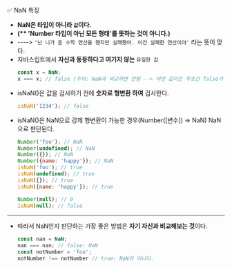 ✅ NaN 특징
* <b>NaN은 타입이 아니라 `값`이다.</b>
* <b>(** 'Number 타입이 아닌 모든 형태'를 뜻하는 것이 아니다.)</b>
* ----> `'난 니가 준 수학 연산을 했지만 실패했어. 이건 실패한 연산이야'` 라는 뜻이 맞다.
* 자바스립트에서 <b>자신과 동등하다고 여기지 않는</b> `유일한 값`
  ```javascript
  const x = NaN;
  x === x; // false (주의: NaN과 비교하면 안됨 --> 어떤 값이든 무조건 false가 나오기 때문)
  ```
* isNaN()은 값을 검사하기 전에 <b>숫자로 형변환 하여</b> 검사한다.
  ```javascript
  isNaN('1234'); // false
  ```
* isNaN()은 NaN으로 강제 형변환이 가능한 경우(Number([변수]) => NaN) NaN으로 판단된다.
  ```javascript
  Number('foo'); // NaN
  Number(undefined); // NaN
  Number({}); // NaN
  Number({name: 'happy'}); // NaN
  isNaN('foo'); // true
  isNaN(undefined); // true
  isNaN({}); // true
  isNaN({name: 'happy'}); // true
  ``` 
  ```javascript
  Number(null); // 0
  isNaN(null); // false
  ```

<hr />

* 따라서 NaN인지 판단하는 가장 좋은 방법은 <b>자기 자신과 비교해보는 것</b>이다.
  ```javascript
  const nan = NaN;
  nan === nan; // false: NaN
  const notNumber = 'foo';
  notNumber !== notNumber // true: NaN이 아니다. 
  ```
